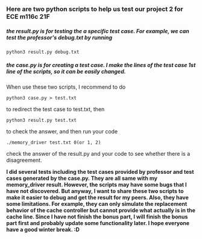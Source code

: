 ### Here are two python scripts to help us test our project 2 for ECE m116c 21F

##### the result.py is for testing the a specific test case. For example, we can test the professor's debug.txt by running

`python3 result.py debug.txt`

##### the case.py is for creating a test case. I make the lines of the test case 1st line of the scripts, so it can be easily changed.

When use these two scripts, I recommend to do

`python3 case.py > test.txt`

to redirect the test case to test.txt, then

`python3 result.py test.txt`

to check the answer, and then run your code

`./memory_driver test.txt 0(or 1, 2)`

check the answer of the result.py and your code to see whether there is a disagreement.



**I did several tests including the test cases provided by professor and test cases generated by the case.py. They are all same with my memory_driver result. However, the scripts may have some bugs that I have not discovered.  But anyway, I want to share these two scripts to make it easier to debug and get the result for my peers. Also, they have some limitations. For example, they can only simulate the replacement behavior of the cache controller but cannot provide what actually is in the cache line. Since I have not finish the bonus part, I will finish the bonus part first and probably update some functionality later. I hope everyone have a good winter break.  :D**